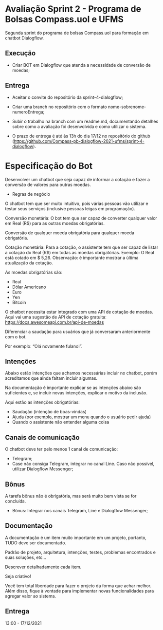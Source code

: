 
# Avaliação Sprint 2 - Programa de Bolsas Compass.uol e UFMS

Segunda sprint do programa de bolsas Compass.uol para formação em chatbot Dialogflow.


## Execução

- Criar BOT em Dialogflow que atenda a necessidade de conversão de moedas;



## Entrega

- Aceitar o convite do repositório da sprint-4-dialogflow;

- Criar uma branch no repositório com o formato nome-sobrenome-numeroEntrega;

- Subir o trabalho na branch com um readme.md, documentando detalhes sobre como a avaliação foi desenvolvida e como utilizar o sistema.

- O prazo de entrega é até às 13h do dia 17/12 no repositório do github (https://github.com/Compass-pb-dialogflow-2021-ufms/sprint-4-dialogflow).

# Especificação do Bot

Desenvolver um chatbot que seja capaz de informar a cotação e fazer a conversão
de valores para outras moedas.

 - Regras de negócio

O chatbot tem que ser muito intuitivo, pois várias pessoas vão utilizar e testar seus
serviços (inclusive pessoas leigas em programação).

Conversão monetária: O bot tem que ser capaz de converter qualquer valor em Real (R$) para as outras moedas obrigatórias.

Conversão de qualquer moeda obrigatória para qualquer moeda obrigatória.

Cotação monetária: Para a cotação, o assistente tem que ser capaz de listar a cotação do Real (R$) em todas as moedas obrigatórias. Exemplo: O Real está cotado
em $ 5,26. Observação: é importante mostrar a última atualização da cotação.

As moedas obrigatórias são:
- Real
- Dólar Americano
- Euro
- Yen
- Bitcoin

O chatbot necessita estar integrado com uma API de cotação de moedas. Aqui vai uma sugestão de API de cotação gratuita: https://docs.awesomeapi.com.br/api-de-moedas

Diferenciar a saudação para usuários que já conversaram anteriormente com o bot.

Por exemplo: “Olá novamente fulano!”.

## Intenções
Abaixo estão intenções que achamos necessárias incluir no chatbot, porém acreditamos que
ainda faltam incluir algumas. 

Na documentação é importante explicar se as intenções abaixo são suficientes e, se incluir novas intenções, explicar o motivo da inclusão.

Aqui estão as intenções obrigatórias:
- Saudação (intenção de boas-vindas)
- Ajuda (por exemplo, mostrar um menu quando o usuário pedir ajuda)
- Quando o assistente não entender alguma coisa

## Canais de comunicação
O chatbot deve ter pelo menos 1 canal de comunicação:
- Telegram;
- Case não consiga Telegram, integrar no canal Line. Caso não possível, utilizar Dialogflow Messenger;

## Bônus

A tarefa bônus não é obrigatória, mas será muito bem vista se for concluída.
- Bônus: Integrar nos canais Telegram, Line e Dialogflow Messenger;

## Documentação
A documentação é um item muito importante em um projeto, portanto, TUDO deve ser documentado. 

Padrão de projeto, arquitetura, intenções, testes, problemas encontrados e suas soluções, etc... 

Descrever detalhadamente cada item.

Seja criativo!

Você tem total liberdade para fazer o projeto da forma que achar melhor. Além disso, fique
à vontade para implementar novas funcionalidades para agregar valor ao sistema.


## Entrega
13:00 - 17/12/2021